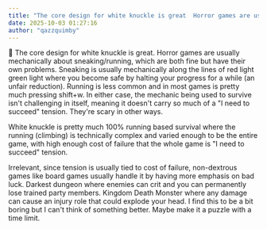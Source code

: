 ```yaml
---
title: "The core design for white knuckle is great  Horror games are usually mechanically about sneaking running"
date: 2025-10-03 01:27:16
author: "qazzquimby"
---
```


💭 The core design for white knuckle is great. Horror games are usually mechanically about sneaking/running, which are both fine but have their own problems. Sneaking is usually mechanically along the lines of red light green light where you become safe by halting your progress for a while (an unfair reduction). Running is less common and in most games is pretty much pressing shift+w.
In either case, the mechanic being used to survive isn't challenging in itself, meaning it doesn't carry so much of a "I need to succeed" tension. They're scary in other ways.

White knuckle is pretty much 100% running based survival where the running (climbing) is technically complex and varied enough to be the entire game, with high enough cost of failure that the whole game is "I need to succeed" tension.

Irrelevant, since tension is usually tied to cost of failure, non-dextrous games like board games usually handle it by having more emphasis on bad luck. Darkest dungeon where enemies can crit and you can permanently lose trained party members. Kingdom Death Monster where any damage can cause an injury role that could explode your head. I find this to be a bit boring but I can't think of something better. Maybe make it a puzzle with a time limit.